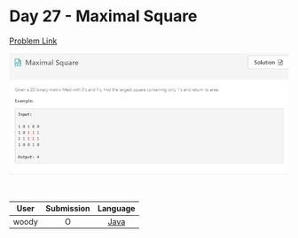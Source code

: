 # Day 27 - Maximal Square

[Problem Link](https://leetcode.com/problems/maximal-square/)

![27-maximal-square](../images/27-maximal-square.png)

<br>

User  | Submission | Language
:--:  | :--------: | :-----:
woody | O          | [Java](./woody.md)
